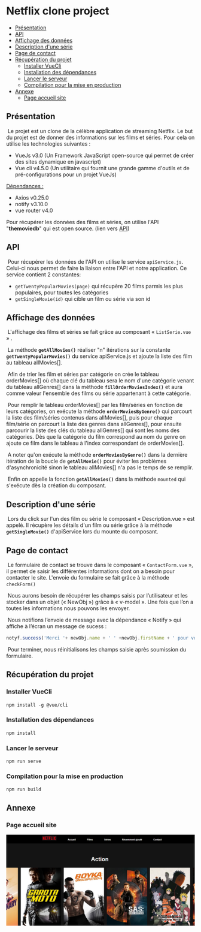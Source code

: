 # Netflix clone project 
- [Présentation](#présentation)
- [API](#api)
- [Affichage des données](#affichage-des-données)
- [Description d'une série](#description-d-une-série)
- [Page de contact](#page-de-contact)
- [Récupération du projet](#récupération-du-projet)
  - [Installer VueCli](#installer-vuecli)
  - [Installation des dépendances](#installation-des-dépendances)
  - [Lancer le serveur](#lancer-le-serveur)
  - [Compilation pour la mise en production](#compilation-pour-la-mise-en-production)
- [Annexe](#annexe)
  - [Page accueil site](#page-accueil-site)

## Présentation 

​	Le projet est un clone de la célèbre application de streaming Netflix. Le but du projet est de donner des informations sur les films et séries. Pour cela on utilise les technologies suivantes : 

- VueJs v3.0 (Un Framework JavaScript open-source qui permet de créer des sites dynamique en javascript)
- Vue cli v4.5.0 (Un utilitaire qui fournit une grande gamme d'outils et de pré-configurations pour un projet VueJs)

<u>Dépendances :</u> 

- Axios v0.25.0
- notify v3.10.0
- vue router v4.0

Pour récupérer les données des films et séries, on utilise l'API "**themoviedb**" qui est open source. (lien vers [API](https://www.themoviedb.org/))

## API

​	Pour récupérer les données de l'API on utilise le service `apiService.js`. Celui-ci nous permet de faire la liaison entre l'API et notre application. Ce service contient 2 constantes: 

- `getTwentyPopularMovies(page)` qui récupère 20 films parmis les plus populaires, pour toutes les catégories
- `getSingleMovie(id)` qui cible un film ou série via son id

## Affichage des données 

​	L'affichage des films et séries se fait grâce au composant « `ListSerie.vue` » . 

​	La méthode **`getAllMovies()`** réaliser "n" itérations sur la constante **`getTwentyPopularMovies()`** du service apiService.js et ajoute la liste des film au tableau allMovies[]. 

​	Afin de trier les film et séries par catégorie on crée le tableau orderMovies[] où chaque clé du tableau sera le nom d'une catégorie venant du tableau allGenres[] dans la méthode **`fillOrderMoviesIndex()`** et aura comme valeur l'ensemble des films ou série appartenant à cette catégorie.

​	Pour remplir le tableau orderMovies[] par les film/séries en fonction de leurs catégories, on exécute la méthode **`orderMoviesByGenre()`** qui parcourt la liste des film/séries contenus dans allMovies[], puis pour chaque film/série on parcourt la liste des genres dans allGenres[], pour ensuite parcourir la liste des clés du tableau allGenres[] qui sont les noms des catégories. Dès que la catégorie du film correspond au nom du genre on ajoute ce film dans le tableau à l'index correspondant de orderMovies[]. 

​	A noter qu'on exécute la méthode **`orderMoviesByGenre()`** dans la dernière itération de la boucle de **`getAllMovie()`** pour éviter les problèmes d'asynchronicité sinon le tableau allMovies[] n'a pas le temps de se remplir.

​	Enfin on appelle la fonction **`getAllMovies()`** dans la méthode `mounted` qui s'exécute dès la création du composant.

## Description d'une série 

​	Lors du click sur l'un des film ou série le composant « Description.vue » est appelé. Il récupère les détails d'un film ou série grâce à la méthode **`getSingleMovie()`** d'apiService lors du mounte du composant.

## Page de contact

​	Le formulaire de contact se trouve dans le composant « `ContactForm.vue` », il permet de saisir les différentes informations dont on a besoin pour contacter le site. L'envoie du formulaire se fait grâce à la méthode `checkForm()`

​	Nous aurons besoin de récupérer les champs saisis par l’utilisateur et les stocker dans un objet (« NewObj ») grâce à « v-model ». Une fois que l’on a toutes les informations nous pouvons les envoyer.

​	Nous notifions l’envoie de message avec la dépendance « Notify » qui affiche à l’écran un message de sucess :

```js
notyf.success('Merci '+ newObj.name + ' ' +newObj.firstName + ' pour votre message !');
```

​	Pour terminer, nous réinitialisons les champs saisie après soumission du formulaire. 

## Récupération du projet

### Installer VueCli
```shell
npm install -g @vue/cli
```

### Installation des dépendances
```shell
npm install
```

### Lancer le serveur

```shell
npm run serve
```

### Compilation pour la mise en production

```shell
npm run build
```

## Annexe 

### Page accueil site 

![Netflix clone accueil](docs/images/accueil-netflix-clone.png)
